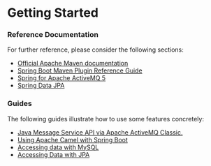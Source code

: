 # Getting Started

### Reference Documentation
For further reference, please consider the following sections:

* [Official Apache Maven documentation](https://maven.apache.org/guides/index.html)
* [Spring Boot Maven Plugin Reference Guide](https://docs.spring.io/spring-boot/docs/2.1.15.RELEASE/maven-plugin/)
* [Spring for Apache ActiveMQ 5](https://docs.spring.io/spring-boot/docs/2.3.1.RELEASE/reference/htmlsingle/#boot-features-activemq)
* [Spring Data JPA](https://docs.spring.io/spring-boot/docs/2.3.1.RELEASE/reference/htmlsingle/#boot-features-jpa-and-spring-data)

### Guides
The following guides illustrate how to use some features concretely:

* [Java Message Service API via Apache ActiveMQ Classic.](https://spring.io/guides/gs/messaging-jms/)
* [Using Apache Camel with Spring Boot](https://camel.apache.org/spring-boot)
* [Accessing data with MySQL](https://spring.io/guides/gs/accessing-data-mysql/)
* [Accessing Data with JPA](https://spring.io/guides/gs/accessing-data-jpa/)

